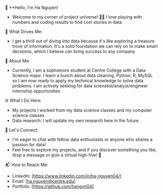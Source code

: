 👋 **Hello, I'm Ha Nguyen!
- Welcome to my corner of project universe! 👨‍💻 I love playing with numbers and coding results to find cool stories in data

🚀 What Drives Me:
- I get a thrill out of diving into data because it's like exploring a treasure trove of information. It's a solid foundation we can rely on to make
smart decisions, which I believe can bring success to any company

💼 About Me:
- Currently, I am a sophomore student at Centre College with a Data Science major. I learn a bunch about data cleaning, Python, R, MySQL so I am now ready to apply my 
technical knowledge to solve data problems. I am actively seeking for data scienstist/analyst/engineer internship opportunities

🌐 What I Do Here:
* My projects I worked from my data science classes and my computer science classes
* Data research: I will update my own research here in the future

🤝 Let's Connect:
- I'm eager to chat with fellow data enthusiasts or anyone who shares a passion for data!
- Feel free to explore my projects, and if you discover something you like, drop a message or give a virtual high-five! 👋

📬 How to Reach Me:
- LinkedIn: [https://www.linkedin.com/in/ha-nguyen04/]
- Email: [ha.nguyen@centre.edu]
- Portfolio: [https://github.com/hangyn04]
